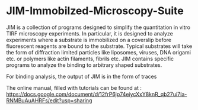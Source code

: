 # JIM-Immobilzed-Microscopy-Suite
JIM is a collection of programs designed to simplify the quantitation in vitro TIRF microscopy experiments. In particular, it is designed to analyze experiments where a substrate is immobilized on a coverslip before fluorescent reagents are bound to the substrate.
Typical substrates will take the form of diffraction limited particles like liposomes, viruses, DNA origami etc. or polymers like actin filaments, fibrils etc. JIM contains specific programs to analyze the binding to arbitrary shaped substrates.

For binding analysis, the output of JIM is in the form of traces

The online manual, filled with tutorials can be found at :
https://docs.google.com/document/d/12frP6jp74eiycXxY8knR_qb27ui7Ia-RNMBuAuAHRFs/edit?usp=sharing

